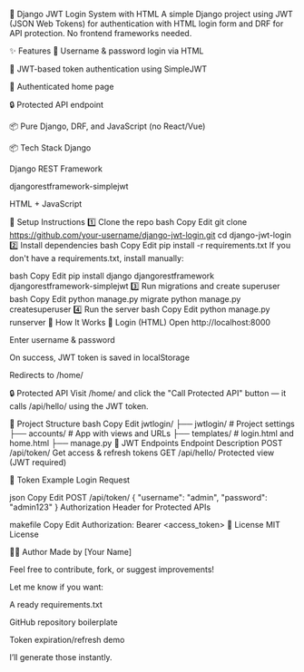 🔐 Django JWT Login System with HTML
A simple Django project using JWT (JSON Web Tokens) for authentication with HTML login form and DRF for API protection. No frontend frameworks needed.

✨ Features
🧾 Username & password login via HTML

🔐 JWT-based token authentication using SimpleJWT

🧠 Authenticated home page

🔒 Protected API endpoint

📦 Pure Django, DRF, and JavaScript (no React/Vue)

📦 Tech Stack
Django

Django REST Framework

djangorestframework-simplejwt

HTML + JavaScript

🚀 Setup Instructions
1️⃣ Clone the repo
bash
Copy
Edit
git clone https://github.com/your-username/django-jwt-login.git
cd django-jwt-login
2️⃣ Install dependencies
bash
Copy
Edit
pip install -r requirements.txt
If you don't have a requirements.txt, install manually:

bash
Copy
Edit
pip install django djangorestframework djangorestframework-simplejwt
3️⃣ Run migrations and create superuser
bash
Copy
Edit
python manage.py migrate
python manage.py createsuperuser
4️⃣ Run the server
bash
Copy
Edit
python manage.py runserver
🧪 How It Works
🔐 Login (HTML)
Open http://localhost:8000

Enter username & password

On success, JWT token is saved in localStorage

Redirects to /home/

🔒 Protected API
Visit /home/ and click the "Call Protected API" button — it calls /api/hello/ using the JWT token.

📁 Project Structure
bash
Copy
Edit
jwtlogin/
├── jwtlogin/        # Project settings
├── accounts/        # App with views and URLs
├── templates/       # login.html and home.html
├── manage.py
🔐 JWT Endpoints
Endpoint	Description
POST /api/token/	Get access & refresh tokens
GET /api/hello/	Protected view (JWT required)

🔧 Token Example
Login Request

json
Copy
Edit
POST /api/token/
{
  "username": "admin",
  "password": "admin123"
}
Authorization Header for Protected APIs

makefile
Copy
Edit
Authorization: Bearer <access_token>
📜 License
MIT License

👨‍💻 Author
Made by [Your Name]

Feel free to contribute, fork, or suggest improvements!

Let me know if you want:

A ready requirements.txt

GitHub repository boilerplate

Token expiration/refresh demo

I’ll generate those instantly.
